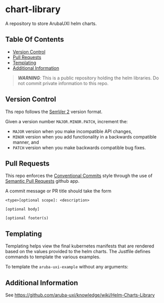 # chart-library

A repository to store ArubaUXI helm charts.

## Table Of Contents

- [Version Control](#version-control)
- [Pull Requests](#pull-requests)
- [Templating](#templating)
- [Additional Information](#additional-information)

> *__WARNING__:* This is a public repository holding the helm libraries. Do not commit private information to this repo.

## Version Control

Ths repo follows the [SemVer 2](https://semver.org/) version format.

Given a version number `MAJOR.MINOR.PATCH`, increment the:

- `MAJOR` version when you make incompatible API changes,
- `MINOR` version when you add functionality in a backwards compatible manner, and
- `PATCH` version when you make backwards compatible bug fixes.

## Pull Requests

This repo enforces the [Conventional Commits](https://www.conventionalcommits.org/en/v1.0.0/) style through the use of [Semantic Pull Requests](https://github.com/zeke/semantic-pull-requests) github app.

A commit message or PR title should take the form

```text
<type>[optional scope]: <description>

[optional body]

[optional footer(s)
```

## Templating

Templating helps view the final kubernetes manifests that are rendered based on the values provided to the helm charts.
The Justfile defines commands to template the various examples.

To template the `aruba-uxi-example` without any arguments:

## Additional Information

See <https://github.com/aruba-uxi/knowledge/wiki/Helm-Charts-Library>
